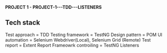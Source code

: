 **PROJECT 1 - PROJECT-1---TDD---LISTENERS**

Tech stack
----------
Test approach = TDD
Testing framework = TestNG
Design pattern = POM
UI automation = Selenium Webdriver(Local), Selenium Grid (Remote)
Test report = Extent Report
Frameowrk controiling = TestNG Listeners
